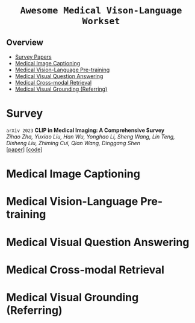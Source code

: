 # <p align=center>`Awesome Medical Vison-Language Workset`</p>

## Overview
- [Survey Papers](#survey)
- [Medical Image Captioning](#medical-image-captioning)
- [Medical Vision-Language Pre-training](#medical-vision-language-pretraining)
- [Medical Visual Question Answering](#Medical-Visual-Question-Answering)
- [Medical Cross-modal Retrieval](#Medical-Cross-modal-Retrieval)
- [Medical Visual Grounding (Referring)](#Medical-Visual-Grounding (Referring))

# Survey
`arXiv 2023` **CLIP in Medical Imaging: A Comprehensive Survey** \
*Zihao Zha, Yuxiao Liu, Han Wu, Yonghao Li, Sheng Wang, Lin Teng, Disheng Liu,  Zhiming Cui, Qian Wang, Dinggang Shen* \
[[paper](https://arxiv.org/abs/2312.07353)] [[code](https://arxiv.org/abs/2312.07353)]

# Medical Image Captioning

# Medical Vision-Language Pre-training

# Medical Visual Question Answering

# Medical Cross-modal Retrieval

# Medical Visual Grounding (Referring)

